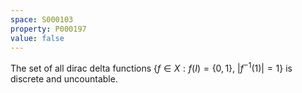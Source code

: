 ```yaml
---
space: S000103
property: P000197
value: false
---
```


The set of all dirac delta functions $\{f\in X: f(I)=\{0,1\},\ |f^{-1}(1)|=1\}$ is discrete and uncountable.
